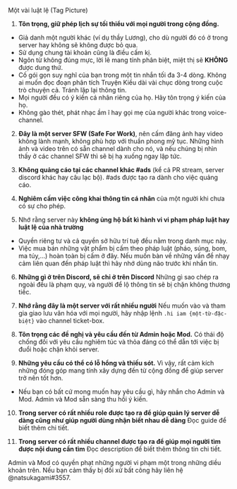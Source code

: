 Một vài luật lệ (Tag Picture)

1. **Tôn trọng, giữ phép lịch sự tối thiểu với mọi người trong cộng đồng.**
  + Giả danh một người khác (ví dụ thầy Lương), cho dù người đó có ở trong server hay không sẽ không được bỏ qua.
  + Sử dụng chung tài khoản cũng là điều cấm kị.
  + Ngôn từ không đúng mực, lời lẽ mang tính phân biệt, miệt thị sẽ **KHÔNG** được dung thứ.
  + Cố gói gọn suy nghĩ của bạn trong một tin nhắn tối đa 3-4 dòng. Không ai muốn đọc đoạn phân tích Truyện Kiều dài vài chục dòng trong cuộc trò chuyện cả. Tránh lặp lại thông tin.
  + Mọi người đều có ý kiến cá nhân riêng của họ. Hãy tôn trọng ý kiến của họ.
  + Không gào thét, phát nhạc ầm ĩ hay gọi mẹ của người khác trong voice-channel.

2. **Đây là một server SFW (Safe For Work)**, nên cấm đăng ảnh hay video không lành mạnh, không phù hợp với thuần phong mỹ tục. Những hình ảnh và video trên có sẵn channel dành cho nó, và nếu chúng bị nhìn thấy ở các channel SFW thì sẽ bị hạ xuống ngay lập tức.

3. **Không quảng cáo tại các channel khác #ads** (kể cả PR stream, server discord khác hay câu lạc bộ). #ads được tạo ra dành cho việc quảng cáo.

4. **Nghiêm cấm việc công khai thông tin cá nhân** của một người khi chưa có sự cho phép.

5. Nhớ rằng server này **không ủng hộ bất kì hành vi vi phạm pháp luật hay luật lệ của nhà trường**
  + Quyền riêng tư và cả quyền sở hữu trí tuệ đều nằm trong danh mục này.
  + Việc mua bán những vật phẩm bị cấm theo pháp luật (pháo, súng, bom, ma túy,...) hoàn toàn bị cấm ở đây. Nếu muốn bàn về những vấn đề nhạy cảm liên quan đến pháp luật thì hãy nhớ dùng não trước khi nhắn tin.

6. **Những gì ở trên Discord, sẽ chỉ ở trên Discord** Những gì sao chép ra ngoài đều là phạm quy, và người để lộ thông tin sẽ bị chặn không thương tiếc.

7. **Nhớ rằng đây là một server với rất nhiều người** Nếu muốn vào và tham gia giao lưu văn hóa với mọi người, hãy nhập lệnh `.hi iam {một-từ-đặc-biệt}` vào channel ticket-box.

8. **Tôn trọng các đề nghị và yêu cầu đến từ Admin hoặc Mod.** Có thái độ chống đối với yêu cầu nghiêm túc và thỏa đáng có thể dẫn tới việc bị đuổi hoặc chặn khỏi server.

9. **Những yêu cầu có thể có lỗ hổng và thiếu sót.** Vì vậy, rất cảm kích những đóng góp mang tính xây dựng đến từ cộng đồng để giúp server trở nên tốt hơn.
+ Nếu bạn có bất cứ mong muốn hay yêu cầu gì, hãy nhắn cho Admin và Mod. Admin và Mod sẵn sàng thu hồi ý kiến.

10. **Trong server có rất nhiều role được tạo ra để giúp quản lý server dễ dàng cũng như giúp người dùng nhận biết nhau dễ dàng** Đọc guide để biết thêm chi tiết.

11. **Trong server có rất nhiều channel được tạo ra để giúp mọi người tìm được nội dung cần tìm** Đọc description để biết thêm thông tin chi tiết.

Admin và Mod có quyền phạt những người vi phạm một trong những diều khoản trên. Nếu bạn cảm thấy bị đối xử bất công hãy liên hệ @natsukagami#3557.
